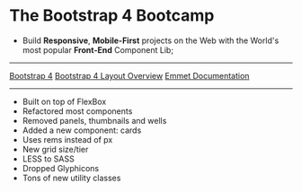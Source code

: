 # The Bootstrap 4 Bootcamp

* Build **Responsive**, **Mobile-First** projects on the Web with the World's most popular **Front-End** Component Lib;

---

[Bootstrap 4](https://getbootstrap.com/docs/4.6/getting-started/introduction/)
[Bootstrap 4 Layout Overview](https://getbootstrap.com/docs/4.6/layout/overview/)
[Emmet Documentation](https://docs.emmet.io/)

---

* Built on top of FlexBox
* Refactored most components
* Removed panels, thumbnails and wells
* Added a new component: cards
* Uses rems instead of px
* New grid size/tier
* LESS to SASS
* Dropped Glyphicons
* Tons of new utility classes